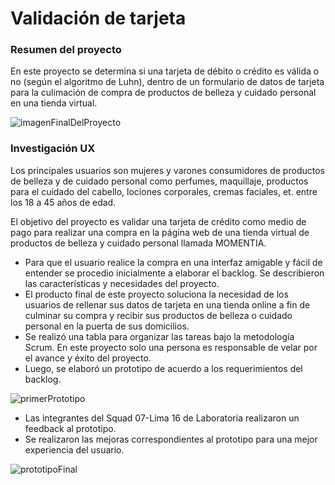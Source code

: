 # Validación de tarjeta 

### Resumen del proyecto

En este proyecto se determina si una tarjeta de débito o crédito es válida o no (según
el algoritmo de Luhn), dentro de un formulario de datos de tarjeta para la 
culimación de compra de productos de belleza y cuidado personal en una tienda virtual.

![imagenFinalDelProyecto](trabajoFinal.PNG "Trabajo final")

### Investigación UX

Los principales usuarios son mujeres y varones consumidores de productos de belleza 
y de cuidado personal como perfumes, maquillaje, productos para el cuidado del cabello,
lociones corporales, cremas faciales, et. entre los 18 a 45 años de edad.

El objetivo del proyecto es validar una tarjeta de crédito como medio de pago para
realizar una compra en la página web de una tienda virtual de productos de belleza y
cuidado personal llamada MOMENTIA.

* Para que el usuario realice la compra en una interfaz amigable y fácil de entender
se procedio inicialmente a elaborar el backlog. Se describieron las características y
necesidades del proyecto.
* El producto final de este proyecto soluciona la necesidad de los usuarios de rellenar
sus datos de tarjeta en una tienda online a fin de culminar su compra y recibir sus
 productos de belleza o cuidado personal en la puerta de sus domicilios.
* Se realizó una tabla para organizar las tareas bajo la metodología Scrum. En este proyecto
 solo una persona es responsable de velar por el avance y éxito del proyecto. 
* Luego, se elaboró un prototipo de acuerdo a los requerimientos del backlog.

![primerPrototipo](Prototipo1.png "Primer prototipo")

* Las integrantes del Squad 07-Lima 16 de Laboratoria realizaron un feedback al prototipo.
* Se realizaron las mejoras correspondientes al prototipo para una mejor experiencia
del usuario.

![prototipoFinal](Prototipo2.png "Prototipo final")
